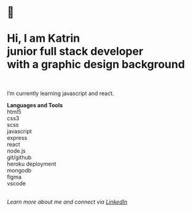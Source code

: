 </br>  
  
:wave:</br>  
Hi, I am Katrin  
junior full stack developer  
with a graphic design background   
=== 
<br>  
  
I’m currently learning javascript and react.
  
  
**Languages and Tools**  
html5  
css3  
scss  
javascript  
express  
react  
node.js  
git/github  
heroku deployment  
mongodb  
figma  
vscode  
<br>
  
*Learn more about me and connect via [LinkedIn](https://www.linkedin.com/in/katrin-kleemann/)*
